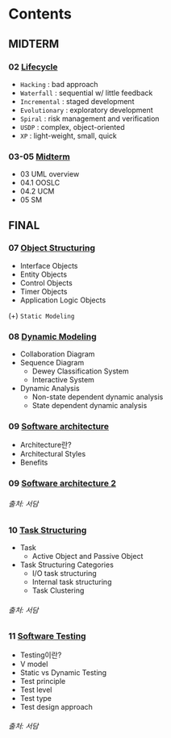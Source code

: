 # Contents  

## MIDTERM

### 02 [Lifecycle](./02_Lifecyle.md)
- `Hacking` : bad approach
- `Waterfall` : sequential w/ little feedback
- `Incremental` : staged development
- `Evolutionary` : exploratory development
- `Spiral` : risk management and verification
- `USDP` : complex, object-oriented
- `XP` : light-weight, small, quick

### 03-05 [Midterm](Midterm.md)
- 03 UML overview
- 04.1 OOSLC
- 04.2 UCM
- 05 SM

## FINAL

### 07 [Object Structuring](./07_OS.md)
- Interface Objects
- Entity Objects
- Control Objects
- Timer Objects
- Application Logic Objects  

(+) `Static Modeling`  

### 08 [Dynamic Modeling](./08_DM.md)
- Collaboration Diagram
- Sequence Diagram
	- Dewey Classification System
	- Interactive System
- Dynamic Analysis
	- Non-state dependent dynamic analysis
	- State dependent dynamic analysis

### 09 [Software architecture](./09_Architecture.md)
- Architecture란?
- Architectural Styles
- Benefits

### 09 [Software architecture 2](./09_Architecture2.md)
###### 출처: 서담

### 10 [Task Structuring](./10_TS.md)
- Task
	- Active Object and Passive Object
- Task Structuring Categories
	- I/O task structuring
	- Internal task structuring
	- Task Clustering
###### 출처: 서담

### 11 [Software Testing](./11_Testing.md)
- Testing이란?
- V model
- Static vs Dynamic Testing
- Test principle
- Test level
- Test type
- Test design approach
###### 출처: 서담